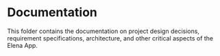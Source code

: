 # Documentation

This folder contains the documentation on project design decisions, requirement specifications,
architecture, and other critical aspects of the Elena App.